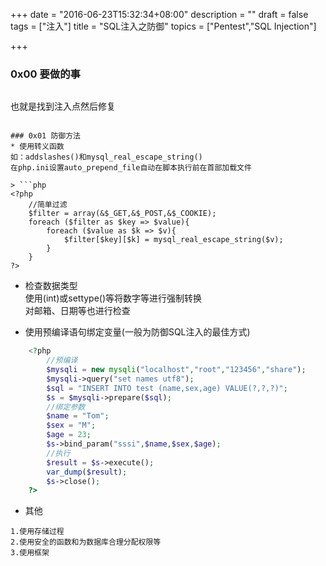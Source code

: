 +++
date = "2016-06-23T15:32:34+08:00"
description = ""
draft = false
tags = ["注入"]
title = "SQL注入之防御"
topics = ["Pentest","SQL Injection"]

+++

### 0x00 要做的事
> ```
也就是找到注入点然后修复
```

### 0x01 防御方法
* 使用转义函数  
如：addslashes()和mysql_real_escape_string()  
在php.ini设置auto_prepend_file自动在脚本执行前在首部加载文件  

> ```php
<?php
    //简单过滤
    $filter = array(&$_GET,&$_POST,&$_COOKIE);
    foreach ($filter as $key => $value){
        foreach ($value as $k => $v){
            $filter[$key][$k] = mysql_real_escape_string($v);
        }
    }
?>
```

* 检查数据类型  
使用(int)或settype()等将数字等进行强制转换  
对邮箱、日期等也进行检查

* 使用预编译语句绑定变量(一般为防御SQL注入的最佳方式)
```php
    <?php
        //预编译
        $mysqli = new mysqli("localhost","root","123456","share");
        $mysqli->query("set names utf8");
        $sql = "INSERT INTO test (name,sex,age) VALUE(?,?,?)";
        $s = $mysqli->prepare($sql);
        //绑定参数
        $name = "Tom";
        $sex = "M";
        $age = 23;
        $s->bind_param("sssi",$name,$sex,$age);
        //执行
        $result = $s->execute();
        var_dump($result);
        $s->close();
    ?>
```

* 其他
```
1.使用存储过程
2.使用安全的函数和为数据库合理分配权限等
3.使用框架
```